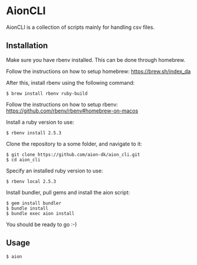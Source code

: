 # AionCLI

AionCLI is a collection of scripts mainly for handling csv files.

## Installation

Make sure you have rbenv installed. This can be done through homebrew.

Follow the instructions on how to setup homebrew:
https://brew.sh/index_da

After this, install rbenv using the following command:

    $ brew install rbenv ruby-build

Follow the instructions on how to setup rbenv:
https://github.com/rbenv/rbenv#homebrew-on-macos

Install a ruby version to use:

    $ rbenv install 2.5.3

Clone the repository to a some folder, and navigate to it:

    $ git clone https://github.com/aion-dk/aion_cli.git 
    $ cd aion_cli

Specify an installed ruby version to use:

    $ rbenv local 2.5.3
    
Install bundler, pull gems and install the aion script:

    $ gem install bundler
    $ bundle install
    $ bundle exec aion install

You should be ready to go :-)

## Usage

    $ aion
